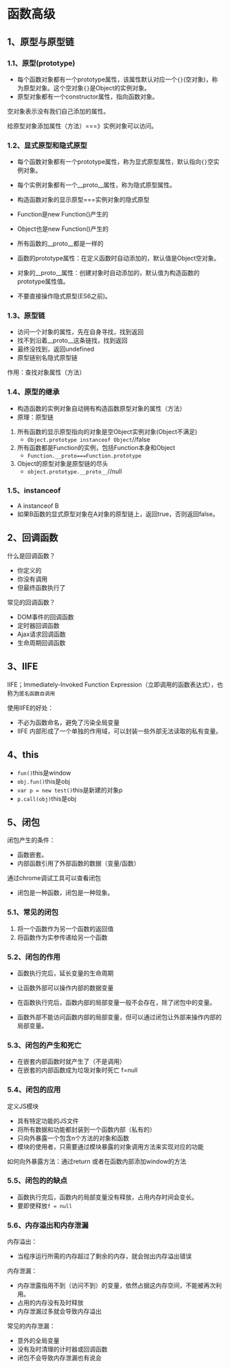 # 函数高级

## 1、原型与原型链

### 1.1、原型(prototype)

- 每个函数对象都有一个prototype属性，该属性默认对应一个`{}`(空对象)，称为原型对象。这个空对象`{}`是Object的实例对象。
- 原型对象都有一个constructor属性，指向函数对象。

空对象表示没有我们自己添加的属性。

给原型对象添加属性（方法）===》实例对象可以访问。

### 1.2、显式原型和隐式原型

- 每个函数对象都有一个prototype属性，称为显式原型属性，默认指向`{}`空实例对象。
- 每个实例对象都有一个__proto__属性，称为隐式原型属性。
- 构造函数对象的显示原型===实例对象的隐式原型
- Function是new Function()产生的
- Object也是new Function()产生的
- 所有函数的__proto__都是一样的

- 函数的prototype属性：在定义函数时自动添加的，默认值是Object空对象。
- 对象的__proto__属性：创建对象时自动添加的，默认值为构造函数的prototype属性值。
- 不要直接操作隐式原型(ES6之前)。

### 1.3、原型链

- 访问一个对象的属性，先在自身寻找，找到返回
- 找不到沿着__proto__这条链找，找到返回
- 最终没找到，返回undefined
- 原型链别名隐式原型链

作用：查找对象属性（方法）

### 1.4、原型的继承

- 构造函数的实例对象自动拥有构造函数原型对象的属性（方法）
- 原理：原型链

1. 所有函数的显示原型指向的对象是空Object实例对象(Object不满足)
   - `Object.prototype instanceof Object`//false
2. 所有函数都是Function的实例，包括Function本身和Object
   - `Function.__proto===Function.prototype`
3. Object的原型对象是原型链的尽头
   - `object.prototype.__proto__`//null

### 1.5、instanceof

- A instanceof B
- 如果B函数的显式原型对象在A对象的原型链上，返回true，否则返回false。

## 2、回调函数

什么是回调函数？

- 你定义的
- 你没有调用
- 但最终函数执行了

常见的回调函数？

- DOM事件的回调函数
- 定时器回调函数
- Ajax请求回调函数
- 生命周期回调函数

## 3、IIFE

IIFE；Immediately-Invoked Function Expression（立即调用的函数表达式），也称为`匿名函数自调用`

使用IIFE的好处：

- 不必为函数命名，避免了污染全局变量
- IIFE 内部形成了一个单独的作用域，可以封装一些外部无法读取的私有变量。

## 4、this

- `fun()`this是window
- `obj.fun()`this是obj
- `var p = new test()`this是新建的对象p
- `p.call(obj)`this是obj

## 5、闭包

闭包产生的条件：

- 函数嵌套。
- 内部函数引用了外部函数的数据（变量/函数）

通过chrome调试工具可以查看闭包

- 闭包是一种函数，闭包是一种现象。

### 5.1、常见的闭包

1. 将一个函数作为另一个函数的返回值
2. 将函数作为实参传递给另一个函数

### 5.2、闭包的作用

- 函数执行完后，延长变量的生命周期
- 让函数外部可以操作内部的数据变量

- 在函数执行完后，函数内部的局部变量一般不会存在，除了闭包中的变量。
- 函数外部不能访问函数内部的局部变量，但可以通过闭包让外部来操作内部的局部变量。

### 5.3、闭包的产生和死亡

- 在嵌套内部函数时就产生了（不是调用）
- 在嵌套的内部函数成为垃圾对象时死亡 f=null

### 5.4、闭包的应用

定义JS模块

- 具有特定功能的JS文件
- 将所有数据和功能都封装到一个函数内部（私有的）
- 只向外暴露一个包含n个方法的对象和函数
- 模块的使用者，只需要通过模块暴露的对象调用方法来实现对应的功能

如何向外暴露方法：通过return 或者在函数内部添加window的方法

### 5.5、闭包的的缺点

- 函数执行完后，函数内的局部变量没有释放，占用内存时间会变长。
- 要即使释放`f = null`

### 5.6、内存溢出和内存泄漏

内存溢出：

- 当程序运行所需的内存超过了剩余的内存，就会抛出内存溢出错误

内存泄漏：

- 内存泄露指用不到（访问不到）的变量，依然占据这内存空间，不能被再次利用。
- 占用的内存没有及时释放
- 内存泄漏过多就会导致内存溢出

常见的内存泄漏：

- 意外的全局变量
- 没有及时清理的计时器或回调函数
- 闭包不会导致内存泄漏也有说会
